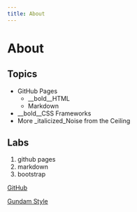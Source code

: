 ```yaml
---
title: About
---
```


# About

## Topics

* GitHub Pages
	* __bold__HTML
	* Markdown
* __bold__CSS Frameworks
* More _italicized_Noise from the Ceiling

## Labs

1. github pages
2. markdown
3. bootstrap

[GitHub](http://github.com)

[Gundam Style](Gundam-Seed-Wallpaper.jpg)